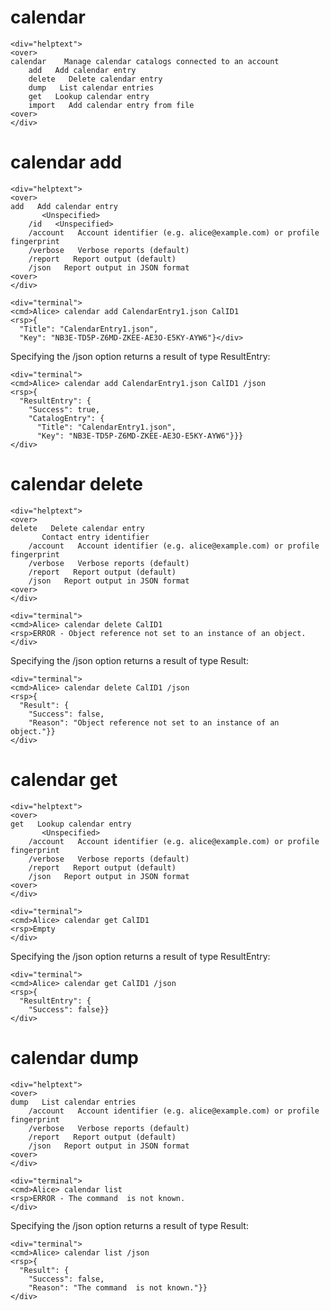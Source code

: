 

# calendar

~~~~
<div="helptext">
<over>
calendar    Manage calendar catalogs connected to an account
    add   Add calendar entry
    delete   Delete calendar entry
    dump   List calendar entries
    get   Lookup calendar entry
    import   Add calendar entry from file
<over>
</div>
~~~~


# calendar add

~~~~
<div="helptext">
<over>
add   Add calendar entry
       <Unspecified>
    /id   <Unspecified>
    /account   Account identifier (e.g. alice@example.com) or profile fingerprint
    /verbose   Verbose reports (default)
    /report   Report output (default)
    /json   Report output in JSON format
<over>
</div>
~~~~

~~~~
<div="terminal">
<cmd>Alice> calendar add CalendarEntry1.json CalID1
<rsp>{
  "Title": "CalendarEntry1.json",
  "Key": "NB3E-TD5P-Z6MD-ZKEE-AE3O-E5KY-AYW6"}</div>
~~~~

Specifying the /json option returns a result of type ResultEntry:

~~~~
<div="terminal">
<cmd>Alice> calendar add CalendarEntry1.json CalID1 /json
<rsp>{
  "ResultEntry": {
    "Success": true,
    "CatalogEntry": {
      "Title": "CalendarEntry1.json",
      "Key": "NB3E-TD5P-Z6MD-ZKEE-AE3O-E5KY-AYW6"}}}
</div>
~~~~


# calendar delete

~~~~
<div="helptext">
<over>
delete   Delete calendar entry
       Contact entry identifier
    /account   Account identifier (e.g. alice@example.com) or profile fingerprint
    /verbose   Verbose reports (default)
    /report   Report output (default)
    /json   Report output in JSON format
<over>
</div>
~~~~

~~~~
<div="terminal">
<cmd>Alice> calendar delete CalID1
<rsp>ERROR - Object reference not set to an instance of an object.
</div>
~~~~

Specifying the /json option returns a result of type Result:

~~~~
<div="terminal">
<cmd>Alice> calendar delete CalID1 /json
<rsp>{
  "Result": {
    "Success": false,
    "Reason": "Object reference not set to an instance of an object."}}
</div>
~~~~


# calendar get

~~~~
<div="helptext">
<over>
get   Lookup calendar entry
       <Unspecified>
    /account   Account identifier (e.g. alice@example.com) or profile fingerprint
    /verbose   Verbose reports (default)
    /report   Report output (default)
    /json   Report output in JSON format
<over>
</div>
~~~~

~~~~
<div="terminal">
<cmd>Alice> calendar get CalID1
<rsp>Empty
</div>
~~~~

Specifying the /json option returns a result of type ResultEntry:

~~~~
<div="terminal">
<cmd>Alice> calendar get CalID1 /json
<rsp>{
  "ResultEntry": {
    "Success": false}}
</div>
~~~~


# calendar dump

~~~~
<div="helptext">
<over>
dump   List calendar entries
    /account   Account identifier (e.g. alice@example.com) or profile fingerprint
    /verbose   Verbose reports (default)
    /report   Report output (default)
    /json   Report output in JSON format
<over>
</div>
~~~~

~~~~
<div="terminal">
<cmd>Alice> calendar list
<rsp>ERROR - The command  is not known.
</div>
~~~~

Specifying the /json option returns a result of type Result:

~~~~
<div="terminal">
<cmd>Alice> calendar list /json
<rsp>{
  "Result": {
    "Success": false,
    "Reason": "The command  is not known."}}
</div>
~~~~



